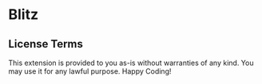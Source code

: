 # Blitz
## License Terms
This extension is provided to you as-is without warranties of any kind. You may use it for any lawful purpose. Happy Coding!
